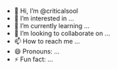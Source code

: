 - 👋 Hi, I’m @criticalsool
- 👀 I’m interested in ...
- 🌱 I’m currently learning ...
- 💞️ I’m looking to collaborate on ...
- 📫 How to reach me ...
- 😄 Pronouns: ...
- ⚡ Fun fact: ...

<!---
criticalsool/criticalsool is a ✨ special ✨ repository because its `README.md` (this file) appears on your GitHub profile.
You can click the Preview link to take a look at your changes.
--->
